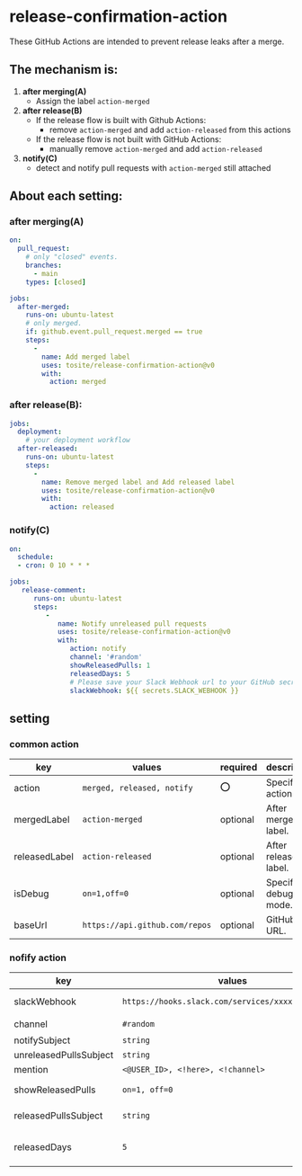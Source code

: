 # release-confirmation-action

These GitHub Actions are intended to prevent release leaks after a merge.

## The mechanism is:

1. **after merging(A)**
    - Assign the label `action-merged`
2. **after release(B)**
    - If the release flow is built with Github Actions:
        - remove `action-merged` and add `action-released` from this actions
    - If the release flow is not built with GitHub Actions:
        - manually remove `action-merged` and add `action-released`
3. **notify(C)**
    - detect and notify pull requests with `action-merged` still attached

## About each setting:

### after merging(A)

```yml
on:
  pull_request:
    # only "closed" events.
    branches:
      - main
    types: [closed]

jobs:
  after-merged:
    runs-on: ubuntu-latest
    # only merged.
    if: github.event.pull_request.merged == true
    steps:
      -
        name: Add merged label
        uses: tosite/release-confirmation-action@v0
        with:
          action: merged
```

### after release(B):

```yml
jobs:
  deployment:
    # your deployment workflow
  after-released:
    runs-on: ubuntu-latest
    steps:
      -
        name: Remove merged label and Add released label
        uses: tosite/release-confirmation-action@v0
        with:
          action: released
```

### notify(C)

```yml
on:
  schedule:
  - cron: 0 10 * * *

jobs:
   release-comment:
      runs-on: ubuntu-latest
      steps:
         -
            name: Notify unreleased pull requests
            uses: tosite/release-confirmation-action@v0
            with:
               action: notify
               channel: '#random'
               showReleasedPulls: 1
               releasedDays: 5
               # Please save your Slack Webhook url to your GitHub secret.
               slackWebhook: ${{ secrets.SLACK_WEBHOOK }}
```

## setting

### common action

|key| values                         | required          |description|
| --- |--------------------------------|-------------------| --- |
| action | `merged, released, notify`     | ⭕ | Specify actions. |
| mergedLabel | `action-merged`                | optional          | After merged label. |
| releasedLabel | `action-released`              | optional          | After released label. |
| isDebug | `on=1,off=0`                   | optional          | Specify debug mode. |
| baseUrl | `https://api.github.com/repos` | optional          | GitHub API URL. |

### nofify action

|key| values                            |required|description|
| --- |-----------------------------------| --- | --- |
| slackWebhook | `https://hooks.slack.com/services/xxxx/xxxx/xxxxx`                              | ⭕ | https://slack.com/services/new/incoming-webhook |
| channel | `#random`                         | ⭕ | Slack notification destination channel. |
| notifySubject | `string`                          | optional | Title to notify Slack. |
| unreleasedPullsSubject | `string`                          | optional | Title to unreleased. |
| mention | `<@USER_ID>, <!here>, <!channel>` | optional | Specify the user to mentions. |
| showReleasedPulls | `on=1, off=0`                     | optional | Whether to be notified of released pull requests. |
| releasedPullsSubject | `string`                          | optional | Title to released(To enable, set showReleasedPulls to 1). |
| releasedDays | `5`                               | optional | How many days prior to the release do you want to pull a released pull request?(To enable, set showReleasedPulls to 1) |
